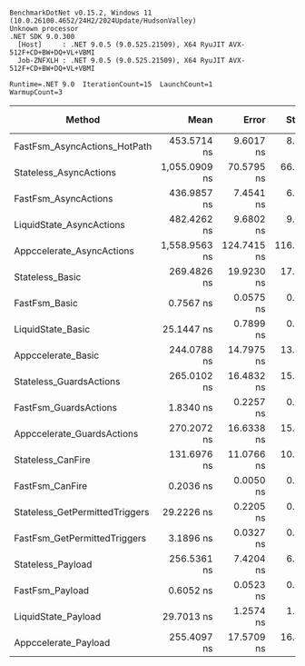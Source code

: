 ```

BenchmarkDotNet v0.15.2, Windows 11 (10.0.26100.4652/24H2/2024Update/HudsonValley)
Unknown processor
.NET SDK 9.0.300
  [Host]     : .NET 9.0.5 (9.0.525.21509), X64 RyuJIT AVX-512F+CD+BW+DQ+VL+VBMI
  Job-ZNFXLH : .NET 9.0.5 (9.0.525.21509), X64 RyuJIT AVX-512F+CD+BW+DQ+VL+VBMI

Runtime=.NET 9.0  IterationCount=15  LaunchCount=1  
WarmupCount=3  

```
| Method                         | Mean          | Error       | StdDev      | Ratio | RatioSD | Code Size | Gen0   | Gen1   | Gen2   | Allocated | Alloc Ratio |
|------------------------------- |--------------:|------------:|------------:|------:|--------:|----------:|-------:|-------:|-------:|----------:|------------:|
| FastFsm_AsyncActions_HotPath   |   453.5714 ns |   9.6017 ns |   8.9814 ns | 1.690 |    0.12 |   8,050 B | 0.0124 |      - |      - |     383 B |        0.29 |
| Stateless_AsyncActions         | 1,055.0909 ns |  70.5795 ns |  66.0202 ns | 3.932 |    0.35 |   3,436 B | 0.0763 |      - |      - |    2295 B |        1.73 |
| FastFsm_AsyncActions           |   436.9857 ns |   7.4541 ns |   6.9726 ns | 1.628 |    0.11 |   8,050 B | 0.0257 |      - |      - |     383 B |        0.29 |
| LiquidState_AsyncActions       |   482.4262 ns |   9.6802 ns |   9.0549 ns | 1.798 |    0.12 |   3,496 B | 0.0329 | 0.0005 | 0.0005 |         - |        0.00 |
| Appccelerate_AsyncActions      | 1,558.9563 ns | 124.7415 ns | 116.6833 ns | 5.809 |    0.57 |   3,400 B | 0.1087 | 0.0019 | 0.0019 |   28853 B |       21.73 |
| Stateless_Basic                |   269.4826 ns |  19.9230 ns |  17.6613 ns | 1.004 |    0.09 |  20,413 B | 0.0441 |      - |      - |    1328 B |        1.00 |
| FastFsm_Basic                  |     0.7567 ns |   0.0575 ns |   0.0538 ns | 0.003 |    0.00 |     135 B |      - |      - |      - |         - |        0.00 |
| LiquidState_Basic              |    25.1447 ns |   0.7899 ns |   0.7389 ns | 0.094 |    0.01 |      64 B | 0.0049 |      - |      - |     136 B |        0.10 |
| Appccelerate_Basic             |   244.0788 ns |  14.7975 ns |  13.8416 ns | 0.910 |    0.08 |   3,704 B | 0.0534 |      - |      - |    1608 B |        1.21 |
| Stateless_GuardsActions        |   265.0102 ns |  16.4832 ns |  15.4184 ns | 0.988 |    0.09 |  21,296 B | 0.0455 |      - |      - |    1368 B |        1.03 |
| FastFsm_GuardsActions          |     1.8340 ns |   0.2257 ns |   0.2112 ns | 0.007 |    0.00 |      57 B |      - |      - |      - |         - |        0.00 |
| Appccelerate_GuardsActions     |   270.2072 ns |  16.6338 ns |  15.5593 ns | 1.007 |    0.09 |   3,672 B | 0.0548 |      - |      - |    1648 B |        1.24 |
| Stateless_CanFire              |   131.6976 ns |  11.0766 ns |  10.3610 ns | 0.491 |    0.05 |  13,426 B | 0.0201 |      - |      - |     608 B |        0.46 |
| FastFsm_CanFire                |     0.2036 ns |   0.0050 ns |   0.0047 ns | 0.001 |    0.00 |      73 B |      - |      - |      - |         - |        0.00 |
| Stateless_GetPermittedTriggers |    29.2226 ns |   0.2205 ns |   0.2063 ns | 0.109 |    0.01 |   3,761 B | 0.0075 |      - |      - |     224 B |        0.17 |
| FastFsm_GetPermittedTriggers   |     3.1896 ns |   0.0327 ns |   0.0290 ns | 0.012 |    0.00 |     161 B | 0.0011 |      - |      - |      32 B |        0.02 |
| Stateless_Payload              |   256.5361 ns |   7.4204 ns |   6.9411 ns | 0.956 |    0.07 |  21,835 B | 0.0472 |      - |      - |    1424 B |        1.07 |
| FastFsm_Payload                |     0.6052 ns |   0.0523 ns |   0.0489 ns | 0.002 |    0.00 |     122 B |      - |      - |      - |         - |        0.00 |
| LiquidState_Payload            |    29.7013 ns |   1.2574 ns |   1.1146 ns | 0.111 |    0.01 |      92 B | 0.0048 | 0.0000 | 0.0000 |         - |        0.00 |
| Appccelerate_Payload           |   255.4097 ns |  17.5709 ns |  16.4358 ns | 0.952 |    0.09 |   3,733 B | 0.0548 |      - |      - |    1648 B |        1.24 |
